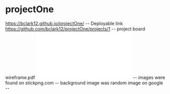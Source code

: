 # projectOne
https://bclark12.github.io/projectOne/ -- Deployable link
https://github.com/bclark12/projectOne/projects/1  -- project board
wireframe.pdf
![wireframe](wireframe.pdf)
-- images were found on stickpng.com -- background image was random image on google --

